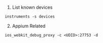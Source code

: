 1. List known devices
```
instruments -s devices
```
2. Appium Related
```
ios_webkit_debug_proxy -c <UDID>:27753 -d
```
